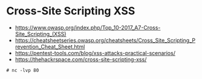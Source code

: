 # Cross-Site Scripting XSS

- https://www.owasp.org/index.php/Top_10-2017_A7-Cross-Site_Scripting_(XSS)
- https://cheatsheetseries.owasp.org/cheatsheets/Cross_Site_Scripting_Prevention_Cheat_Sheet.html
- https://pentest-tools.com/blog/xss-attacks-practical-scenarios/
- https://thehackrspace.com/cross-site-scripting-xss/


```
# nc -lvp 80
``` 